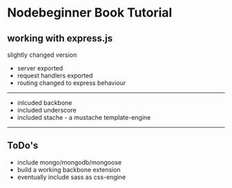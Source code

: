 # Nodebeginner Book Tutorial
## working with express.js

slightly changed version

* server exported
* request handlers exported
* routing changed to express behaviour

---------------------------------------

* inlcuded backbone
* included underscore
* included stache - a mustache template-engine

---------------------------------------

## ToDo's

* include mongo/mongodb/mongoose
* build a working backbone extension
* eventually include sass as css-engine

